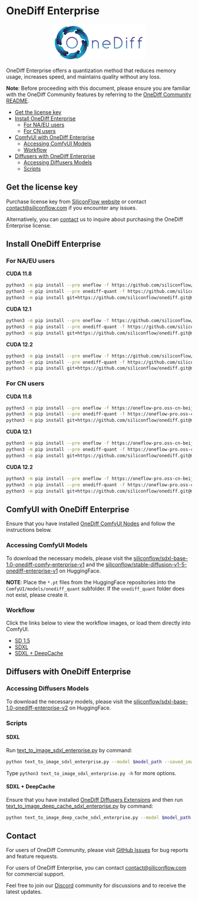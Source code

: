 # OneDiff Enterprise

<p align="center">
<img src="imgs/onediff_logo.png" height="100">
</p>

OneDiff Enterprise offers a quantization method that reduces memory usage, increases speed, and maintains quality without any loss.

**Note**: Before proceeding with this document, please ensure you are familiar with the OneDiff Community features by referring to the [OneDiff Community README](./README.md).

- [Get the license key](#get-the-license-key)
- [Install OneDiff Enterprise](#install-onediff-enterprise)
    - [For NA/EU users](#for-naeu-users)
    - [For CN users](#for-cn-users)
- [ComfyUI with OneDiff Enterprise](#comfyui-with-onediff-enterprise)
    - [Accessing ComfyUI Models](#accessing-comfyui-models)
    - [Workflow](#workflow)
- [Diffusers with OneDiff Enterprise](#diffusers-with-onediff-enterprise)
    - [Accessing Diffusers Models](#accessing-diffusers-models)
    - [Scripts](#scripts)


## Get the license key

Purchase license key from [SiliconFlow website](https://www.siliconflow.com/onediff.html) or contact contact@siliconflow.com if you encounter any issues.

Alternatively, you can [contact](#contact) us to inquire about purchasing the OneDiff Enterprise license.

## Install OneDiff Enterprise

### For NA/EU users

**CUDA 11.8**

```bash
python3 -m pip install --pre oneflow -f https://github.com/siliconflow/oneflow_releases/releases/expanded_assets/enterprise_cu118 && \
python3 -m pip install --pre onediff-quant -f https://github.com/siliconflow/onediff_releases/releases/expanded_assets/enterprise-cu118 && \
python3 -m pip install git+https://github.com/siliconflow/onediff.git@main#egg=onediff
```

**CUDA 12.1**

```bash
python3 -m pip install --pre oneflow -f https://github.com/siliconflow/oneflow_releases/releases/expanded_assets/enterprise_cu121 && \
python3 -m pip install --pre onediff-quant -f https://github.com/siliconflow/onediff_releases/releases/expanded_assets/enterprise-cu121 && \
python3 -m pip install git+https://github.com/siliconflow/onediff.git@main#egg=onediff
```

**CUDA 12.2**

```bash
python3 -m pip install --pre oneflow -f https://github.com/siliconflow/oneflow_releases/releases/expanded_assets/enterprise_cu122 && \
python3 -m pip install --pre onediff-quant -f https://github.com/siliconflow/onediff_releases/releases/expanded_assets/enterprise-cu122 && \
python3 -m pip install git+https://github.com/siliconflow/onediff.git@main#egg=onediff
```

### For CN users

**CUDA 11.8**

```bash
python3 -m pip install --pre oneflow -f https://oneflow-pro.oss-cn-beijing.aliyuncs.com/branch/main/cu118/ && \
python3 -m pip install --pre onediff-quant -f https://oneflow-pro.oss-cn-beijing.aliyuncs.com/onediff-quant/cu118/ && \
python3 -m pip install git+https://github.com/siliconflow/onediff.git@main#egg=onediff
```

**CUDA 12.1**

```bash
python3 -m pip install --pre oneflow -f https://oneflow-pro.oss-cn-beijing.aliyuncs.com/branch/main/cu121/ && \
python3 -m pip install --pre onediff-quant -f https://oneflow-pro.oss-cn-beijing.aliyuncs.com/onediff-quant/cu121/ && \
python3 -m pip install git+https://github.com/siliconflow/onediff.git@main#egg=onediff
```

**CUDA 12.2**

```bash
python3 -m pip install --pre oneflow -f https://oneflow-pro.oss-cn-beijing.aliyuncs.com/branch/main/cu122/ && \
python3 -m pip install --pre onediff-quant -f https://oneflow-pro.oss-cn-beijing.aliyuncs.com/onediff-quant/cu122/ && \
python3 -m pip install git+https://github.com/siliconflow/onediff.git@main#egg=onediff
```

## ComfyUI with OneDiff Enterprise

Ensure that you have installed [OneDiff ComfyUI Nodes](onediff_comfy_nodes/README.md#setup-enterprise-edition) and follow the instructions below.

### Accessing ComfyUI Models

To download the necessary models, please visit the [siliconflow/sdxl-base-1.0-onediff-comfy-enterprise-v1](https://huggingface.co/siliconflow/sdxl-base-1.0-onediff-comfy-enterprise-v1/tree/main) and the [siliconflow/stable-diffusion-v1-5-onediff-enterprise-v1](https://huggingface.co/siliconflow/stable-diffusion-v1-5-onediff-comfy-enterprise-v1/tree/main) on HuggingFace.

**NOTE**: Place the `*.pt` files from the HuggingFace repositories into the `ComfyUI/models/onediff_quant` subfolder. If the `onediff_quant` folder does not exist, please create it.

### Workflow

Click the links below to view the workflow images, or load them directly into ComfyUI.

- [SD 1.5](https://huggingface.co/siliconflow/stable-diffusion-v1-5-onediff-enterprise-v1/blob/main/comfyui_screenshots/onediff_quant_advanced.png)
- [SDXL](https://huggingface.co/siliconflow/sdxl-base-1.0-onediff-comfy-enterprise-v1/blob/main/onediff_quant_base.png)
- [SDXL + DeepCache](https://huggingface.co/siliconflow/sdxl-base-1.0-onediff-comfy-enterprise-v1/blob/main/onediff_quant_deepcache.png)

## Diffusers with OneDiff Enterprise

### Accessing Diffusers Models

To download the necessary models, please visit the [siliconflow/sdxl-base-1.0-onediff-enterprise-v2](https://huggingface.co/siliconflow/sdxl-base-1.0-onediff-enterprise-v2/tree/main) on HuggingFace.

### Scripts

#### SDXL

Run [text_to_image_sdxl_enterprise.py](examples/text_to_image_sdxl_enterprise.py) by command:

```bash
python text_to_image_sdxl_enterprise.py --model $model_path --saved_image output_sdxl.png
```

Type `python3 text_to_image_sdxl_enterprise.py -h` for more options.

#### SDXL + DeepCache

Ensure that you have installed [OneDiff Diffusers Extensions](onediff_diffusers_extensions/README.md#install-and-setup) and then run [text_to_image_deep_cache_sdxl_enterprise.py](examples/text_to_image_deep_cache_sdxl_enterprise.py) by command:

```bash
python text_to_image_deep_cache_sdxl_enterprise.py --model $model_path --saved_image output_deepcache.png
```


## Contact

For users of OneDiff Community, please visit [GitHub Issues](https://github.com/siliconflow/onediff/issues) for bug reports and feature requests.

For users of OneDiff Enterprise, you can contact contact@siliconflow.com for commercial support.

Feel free to join our [Discord](https://discord.gg/RKJTjZMcPQ) community for discussions and to receive the latest updates.
